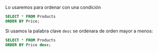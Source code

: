 Lo usaremos para ordenar con una condición
```sql
SELECT * FROM Products  
ORDER BY Price;
```

Si usamos la palabra clave `desc` se ordenara de orden mayor a menos:

```sql
SELECT * FROM Products
ORDER BY Price desc;
```
